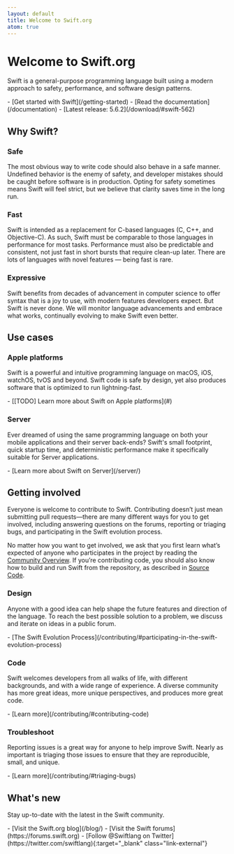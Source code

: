 ```yaml
---
layout: default
title: Welcome to Swift.org
atom: true
---
```


# Welcome to Swift.org

Swift is a general-purpose programming language built using a modern approach to safety, performance, and software design patterns.

<div class="links links-list-nostyle" markdown="1">
  - [Get started with Swift](/getting-started)
  - [Read the documentation](/documentation)
  - [Latest release: 5.6.2](/download/#swift-562)
</div>

## Why Swift?

### Safe

The most obvious way to write code should also behave in a safe manner. Undefined behavior is the enemy of safety, and developer mistakes should be caught before software is in production. Opting for safety sometimes means Swift will feel strict, but we believe that clarity saves time in the long run.

### Fast

Swift is intended as a replacement for C-based languages (C, C++, and Objective-C). As such, Swift must be comparable to those languages in performance for most tasks. Performance must also be predictable and consistent, not just fast in short bursts that require clean-up later. There are lots of languages with novel features — being fast is rare.

### Expressive

Swift benefits from decades of advancement in computer science to offer syntax that is a joy to use, with modern features developers expect. But Swift is never done. We will monitor language advancements and embrace what works, continually evolving to make Swift even better.

## Use cases

### Apple platforms

Swift is a powerful and intuitive programming language on macOS, iOS, watchOS, tvOS and beyond. Swift code is safe by design, yet also produces software that is optimized to run lightning-fast.

<div class="links links-list-nostyle" markdown="1">
  - [[TODO] Learn more about Swift on Apple platforms](#)
</div>

### Server

Ever dreamed of using the same programming language on both your mobile applications and their server back-ends? Swift's small footprint, quick startup time, and deterministic performance make it specifically suitable for Server applications.

<div class="links links-list-nostyle" markdown="1">
  - [Learn more about Swift on Server](/server/)
</div>

## Getting involved

Everyone is welcome to contribute to Swift. Contributing doesn’t just mean submitting pull requests—there are many different ways for you to get involved, including answering questions on the forums, reporting or triaging bugs, and participating in the Swift evolution process.

No matter how you want to get involved, we ask that you first learn what’s expected of anyone who participates in the project by reading the [Community Overview](/community/). If you’re contributing code, you should also know how to build and run Swift from the repository, as described in [Source Code](/source-code/).

### Design

Anyone with a good idea can help shape the future features and direction of the language. To reach the best possible solution to a problem, we discuss and iterate on ideas in a public forum.

<div class="links links-list-nostyle" markdown="1">
  - [The Swift Evolution Process](/contributing/#participating-in-the-swift-evolution-process)
</div>

### Code

Swift welcomes developers from all walks of life, with different backgrounds, and with a wide range of experience. A diverse community has more great ideas, more unique perspectives, and produces more great code.

<div class="links links-list-nostyle" markdown="1">
  - [Learn more](/contributing/#contributing-code)
</div>

### Troubleshoot

Reporting issues is a great way for anyone to help improve Swift. Nearly as important is triaging those issues to ensure that they are reproducible, small, and unique.

<div class="links links-list-nostyle" markdown="1">
  - [Learn more](/contributing/#triaging-bugs)
</div>

## What's new

Stay up-to-date with the latest in the Swift community.

<div class="links links-list-nostyle" markdown="1">
  - [Visit the Swift.org blog](/blog/)
  - [Visit the Swift forums](https://forums.swift.org)
  - [Follow @Swiftlang on Twitter](https://twitter.com/swiftlang){:target="_blank" class="link-external"}
</div>